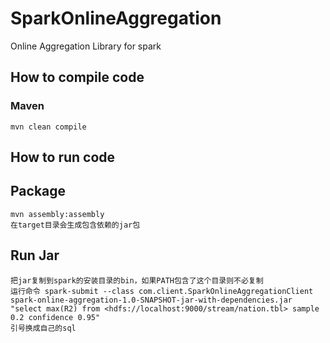 # SparkOnlineAggregation
Online Aggregation Library for spark

## How to compile code
### Maven
```
mvn clean compile
```

## How to run code

## Package
```
mvn assembly:assembly
在target目录会生成包含依赖的jar包
```

## Run Jar
```
把jar复制到spark的安装目录的bin，如果PATH包含了这个目录则不必复制
运行命令 spark-submit --class com.client.SparkOnlineAggregationClient spark-online-aggregation-1.0-SNAPSHOT-jar-with-dependencies.jar "select max(R2) from <hdfs://localhost:9000/stream/nation.tbl> sample 0.2 confidence 0.95" 
引号换成自己的sql
```
